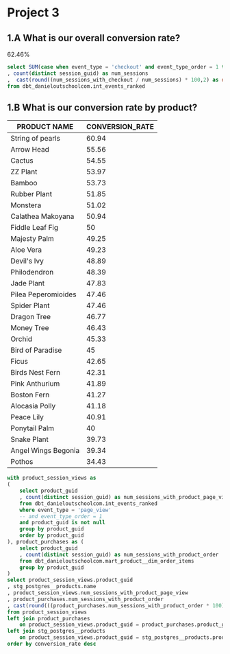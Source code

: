 # Project 3

## 1.A What is our overall conversion rate?
62.46%
```sql
select SUM(case when event_type = 'checkout' and event_type_order = 1 then 1 else 0 end) as num_sessions_with_checkout 
, count(distinct session_guid) as num_sessions
,  cast(round((num_sessions_with_checkout / num_sessions) * 100,2) as decimal(36,2)) as conversion_rate
from dbt_danieloutschoolcom.int_events_ranked
```


## 1.B What is our conversion rate by product?
| PRODUCT NAME        | CONVERSION_RATE |
|---------------------|-----------------|
| String of pearls    | 60.94           |
| Arrow Head          | 55.56           |
| Cactus              | 54.55           |
| ZZ Plant            | 53.97           |
| Bamboo              | 53.73           |
| Rubber Plant        | 51.85           |
| Monstera            | 51.02           |
| Calathea Makoyana   | 50.94           |
| Fiddle Leaf Fig     | 50              |
| Majesty Palm        | 49.25           |
| Aloe Vera           | 49.23           |
| Devil's Ivy         | 48.89           |
| Philodendron        | 48.39           |
| Jade Plant          | 47.83           |
| Pilea Peperomioides | 47.46           |
| Spider Plant        | 47.46           |
| Dragon Tree         | 46.77           |
| Money Tree          | 46.43           |
| Orchid              | 45.33           |
| Bird of Paradise    | 45              |
| Ficus               | 42.65           |
| Birds Nest Fern     | 42.31           |
| Pink Anthurium      | 41.89           |
| Boston Fern         | 41.27           |
| Alocasia Polly      | 41.18           |
| Peace Lily          | 40.91           |
| Ponytail Palm       | 40              |
| Snake Plant         | 39.73           |
| Angel Wings Begonia | 39.34           |
| Pothos              | 34.43           |

```sql
with product_session_views as
(
    select product_guid
    , count(distinct session_guid) as num_sessions_with_product_page_view
    from dbt_danieloutschoolcom.int_events_ranked
    where event_type = 'page_view'
    -- and event_type_order = 1
    and product_guid is not null
    group by product_guid
    order by product_guid
), product_purchases as (
    select product_guid
    , count(distinct session_guid) as num_sessions_with_product_order
    from dbt_danieloutschoolcom.mart_product__dim_order_items
    group by product_guid
)
select product_session_views.product_guid
, stg_postgres__products.name
, product_session_views.num_sessions_with_product_page_view
, product_purchases.num_sessions_with_product_order
, cast(round(((product_purchases.num_sessions_with_product_order * 100) / product_session_views.num_sessions_with_product_page_view),2) as decimal(36,2)) as conversion_rate
from product_session_views
left join product_purchases
    on product_session_views.product_guid = product_purchases.product_guid
left join stg_postgres__products
    on product_session_views.product_guid = stg_postgres__products.product_guid
order by conversion_rate desc

```



